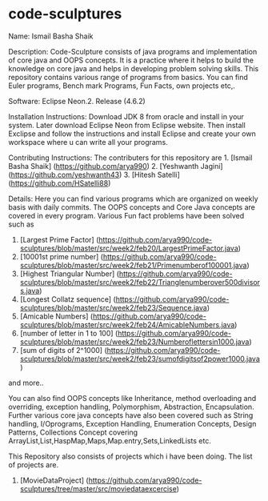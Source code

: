# code-sculptures

Name: Ismail Basha Shaik

Description: Code-Sculpture consists of java programs and implementation of core java and OOPS concepts. It is a practice where it helps to build the knowledge on core java and helps in developing problem solving skills. This repository contains various range of programs from basics. You can find Euler programs, Bench mark Programs, Fun Facts, own projects etc,.

Software: Eclipse Neon.2. Release (4.6.2)

Installation Instructions: Download JDK 8 from oracle and install in your system. Later download Eclipse Neon from Eclipse website. Then install Exclipse and follow the instructions and install Eclipse and create your own workspace where u can write all your programs.

Contributing Instructions: The contributers for this repository are 
	1. [Ismail Basha Shaik] (https://github.com/arya990)
	2. [Yeshwanth Jagini] (https://github.com/yeshwanth43)
	3. [Hitesh Satelli] (https://github.com/HSatelli88)

Details: Here you can find various programs which are organized on weekly basis with daily commits. The OOPS concepts and Core Java concepts are covered in every program. Various Fun fact problems have been solved such as
1. [Largest Prime Factor] (https://github.com/arya990/code-sculptures/blob/master/src/week2/feb20/LargestPrimeFactor.java)
2. [10001st prime number] (https://github.com/arya990/code-sculptures/blob/master/src/week2/feb21/Primenumberof100001.java)
3. [Highest Triangular Number] (https://github.com/arya990/code-sculptures/blob/master/src/week2/feb22/Trianglenumberover500divisors.java)
4. [Longest Collatz sequence] (https://github.com/arya990/code-sculptures/blob/master/src/week2/feb23/Sequence.java)
5. [Amicable Numbers] (https://github.com/arya990/code-sculptures/blob/master/src/week2/feb24/AmicableNumbers.java)
6. [number of letter in 1 to 100] (https://github.com/arya990/code-sculptures/blob/master/src/week2/feb23/Numberoflettersin1000.java)
7. [sum of digits of 2^1000] (https://github.com/arya990/code-sculptures/blob/master/src/week2/feb23/sumofdigitsof2power1000.java)

and more..

You can also find OOPS concepts like Inheritance, method overloading and overriding, exception handling, Polymorphism, Abstraction, Encapsulation. 
Further various core java concepts have also been covered such as String handling, I/Oprograms, Exception Handling, Enumeration Concepts, Design Patterns, Collections Concept covering ArrayList,List,HaspMap,Maps,Map.entry,Sets,LinkedLists etc.

This Repository also consists of projects which i have been doing. The list of projects are.
1. [MovieDataProject] (https://github.com/arya990/code-sculptures/tree/master/src/moviedataexcercise)






